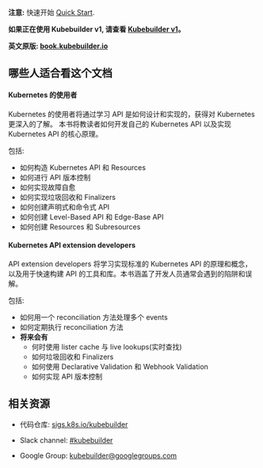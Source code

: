 **注意:** 快速开始 [Quick
Start](quick-start.md).

**如果正在使用 Kubebuilder v1, 请查看 [Kubebuilder v1](https://book-v1.book.kubebuilder.io)。**

**英文原版: [book.kubebuilder.io](https://book.kubebuilder.io/introduction.html)**

## 哪些人适合看这个文档

#### Kubernetes 的使用者

Kubernetes 的使用者将通过学习 API 是如何设计和实现的，获得对 Kubernetes 更深入的了解。 本书将教读者如何开发自己的 Kubernetes API 以及实现 Kubernetes API 的核心原理。

包括:

- 如何构造 Kubernetes API 和 Resources
- 如何进行 API 版本控制
- 如何实现故障自愈
- 如何实现垃圾回收和 Finalizers
- 如何创建声明式和命令式 API
- 如何创建 Level-Based API 和 Edge-Base API
- 如何创建 Resources 和 Subresources


#### Kubernetes API extension developers

API extension developers 将学习实现标准的 Kubernetes API 的原理和概念，以及用于快速构建 API 的工具和库。本书涵盖了开发人员通常会遇到的陷阱和误解。

包括:

- 如何用一个 reconciliation 方法处理多个 events
-  如何定期执行 reconciliation 方法
- **将来会有**
	- 何时使用 lister cache 与 live lookups(实时查找)
	- 如何垃圾回收和 Finalizers
	- 如何使用 Declarative Validation 和 Webhook Validation
	- 如何实现 API 版本控制

## 相关资源

* 代码仓库: [sigs.k8s.io/kubebuilder](https://sigs.k8s.io/kubebuilder)

* Slack channel: [#kubebuilder](http://slack.k8s.io/#kubebuilder)

* Google Group:
  [kubebuilder@googlegroups.com](https://groups.google.com/forum/#!forum/kubebuilder)
